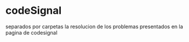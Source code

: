 # codeSignal

separados por carpetas la resolucion de los problemas presentados en la pagina de codesignal
